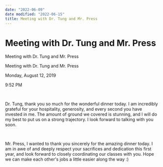 ```yaml
---
date: "2022-06-09"
date modified: "2022-06-15"
title: Meeting with Dr. Tung and Mr. Press
---
```


# Meeting with Dr. Tung and Mr. Press
Meeting with Dr. Tung and Mr. Press

Meeting with Dr. Tung and Mr. Press

Monday, August 12, 2019

9:52 PM

 

Dr. Tung, thank you so much for the wonderful dinner today. I am incredibly grateful for your hospitality, generosity, and every second you have invested in me. The amount of ground we covered is stunning, and I will do my best to put us on a strong trajectory. I look forward to talking with you soon.

 

Mr. Press, I wanted to thank you sincerely for the amazing dinner today. I am in awe of and deeply respect your sacrifices and dedication this first year, and look forward to closely coordinating our classes with you. Hope we can make each other's jobs a little easier along the way :)
